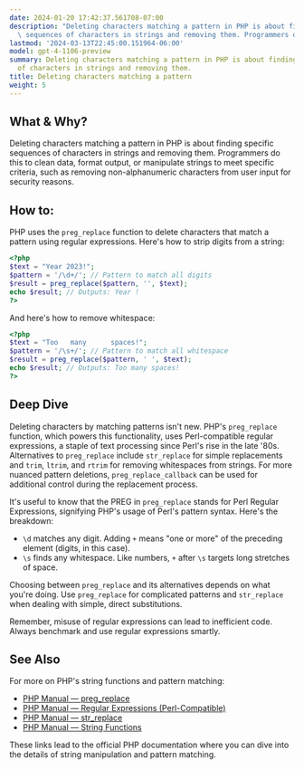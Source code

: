 ```yaml
---
date: 2024-01-20 17:42:37.561708-07:00
description: "Deleting characters matching a pattern in PHP is about finding specific\
  \ sequences of characters in strings and removing them. Programmers do this to clean\u2026"
lastmod: '2024-03-13T22:45:00.151964-06:00'
model: gpt-4-1106-preview
summary: Deleting characters matching a pattern in PHP is about finding specific sequences
  of characters in strings and removing them.
title: Deleting characters matching a pattern
weight: 5
---
```


## What & Why?

Deleting characters matching a pattern in PHP is about finding specific sequences of characters in strings and removing them. Programmers do this to clean data, format output, or manipulate strings to meet specific criteria, such as removing non-alphanumeric characters from user input for security reasons.

## How to:

PHP uses the `preg_replace` function to delete characters that match a pattern using regular expressions. Here's how to strip digits from a string:

```PHP
<?php
$text = "Year 2023!";
$pattern = '/\d+/'; // Pattern to match all digits
$result = preg_replace($pattern, '', $text);
echo $result; // Outputs: Year !
?>
```

And here's how to remove whitespace:

```PHP
<?php
$text = "Too   many      spaces!";
$pattern = '/\s+/'; // Pattern to match all whitespace
$result = preg_replace($pattern, ' ', $text);
echo $result; // Outputs: Too many spaces!
?>
```

## Deep Dive

Deleting characters by matching patterns isn't new. PHP's `preg_replace` function, which powers this functionality, uses Perl-compatible regular expressions, a staple of text processing since Perl's rise in the late '80s. Alternatives to `preg_replace` include `str_replace` for simple replacements and `trim`, `ltrim`, and `rtrim` for removing whitespaces from strings. For more nuanced pattern deletions, `preg_replace_callback` can be used for additional control during the replacement process.

It's useful to know that the PREG in `preg_replace` stands for Perl Regular Expressions, signifying PHP's usage of Perl's pattern syntax. Here's the breakdown:

- `\d` matches any digit. Adding `+` means "one or more" of the preceding element (digits, in this case).
- `\s` finds any whitespace. Like numbers, `+` after `\s` targets long stretches of space.

Choosing between `preg_replace` and its alternatives depends on what you're doing. Use `preg_replace` for complicated patterns and `str_replace` when dealing with simple, direct substitutions. 

Remember, misuse of regular expressions can lead to inefficient code. Always benchmark and use regular expressions smartly.

## See Also

For more on PHP's string functions and pattern matching:
- [PHP Manual — preg_replace](https://www.php.net/manual/en/function.preg-replace.php)
- [PHP Manual — Regular Expressions (Perl-Compatible)](https://www.php.net/manual/en/book.pcre.php)
- [PHP Manual — str_replace](https://www.php.net/manual/en/function.str-replace.php)
- [PHP Manual — String Functions](https://www.php.net/manual/en/ref.strings.php)

These links lead to the official PHP documentation where you can dive into the details of string manipulation and pattern matching.
